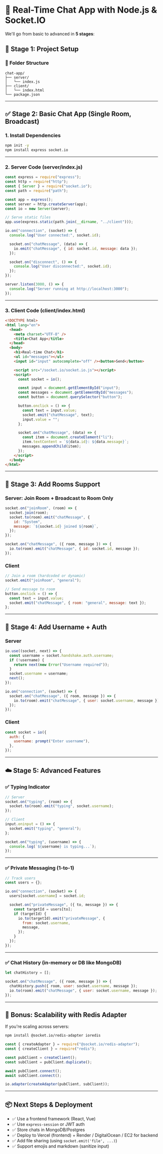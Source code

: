 # 🚀 Real-Time Chat App with Node.js & Socket.IO

We'll go from basic to advanced in **5 stages**:

## 🔧 Stage 1: Project Setup

### 📁 Folder Structure

```
chat-app/
├── server/
│   └── index.js
├── client/
│   └── index.html
└── package.json
```

---

## ✅ Stage 2: Basic Chat App (Single Room, Broadcast)

### 1. Install Dependencies

```bash
npm init -y
npm install express socket.io
```

---

### 2. Server Code (server/index.js)

```js
const express = require("express");
const http = require("http");
const { Server } = require("socket.io");
const path = require("path");

const app = express();
const server = http.createServer(app);
const io = new Server(server);

// Serve static files
app.use(express.static(path.join(__dirname, "../client")));

io.on("connection", (socket) => {
  console.log("User connected:", socket.id);

  socket.on("chatMessage", (data) => {
    io.emit("chatMessage", { id: socket.id, message: data });
  });

  socket.on("disconnect", () => {
    console.log("User disconnected:", socket.id);
  });
});

server.listen(3000, () => {
  console.log("Server running at http://localhost:3000");
});
```

---

### 3. Client Code (client/index.html)

```html
<!DOCTYPE html>
<html lang="en">
  <head>
    <meta charset="UTF-8" />
    <title>Chat App</title>
  </head>
  <body>
    <h1>Real-time Chat</h1>
    <ul id="messages"></ul>
    <input id="input" autocomplete="off" /><button>Send</button>

    <script src="/socket.io/socket.io.js"></script>
    <script>
      const socket = io();

      const input = document.getElementById("input");
      const messages = document.getElementById("messages");
      const button = document.querySelector("button");

      button.onclick = () => {
        const text = input.value;
        socket.emit("chatMessage", text);
        input.value = "";
      };

      socket.on("chatMessage", (data) => {
        const item = document.createElement("li");
        item.textContent = `${data.id}: ${data.message}`;
        messages.appendChild(item);
      });
    </script>
  </body>
</html>
```

---

## 🧠 Stage 3: Add Rooms Support

### Server: Join Room + Broadcast to Room Only

```js
socket.on("joinRoom", (room) => {
  socket.join(room);
  socket.to(room).emit("chatMessage", {
    id: "System",
    message: `${socket.id} joined ${room}`,
  });
});

socket.on("chatMessage", ({ room, message }) => {
  io.to(room).emit("chatMessage", { id: socket.id, message });
});
```

### Client

```js
// Join a room (hardcoded or dynamic)
socket.emit("joinRoom", "general");

// Send message to room
button.onclick = () => {
  const text = input.value;
  socket.emit("chatMessage", { room: "general", message: text });
};
```

---

## 🔐 Stage 4: Add Username + Auth

### Server

```js
io.use((socket, next) => {
  const username = socket.handshake.auth.username;
  if (!username) {
    return next(new Error("Username required"));
  }
  socket.username = username;
  next();
});

io.on("connection", (socket) => {
  socket.on("chatMessage", ({ room, message }) => {
    io.to(room).emit("chatMessage", { user: socket.username, message });
  });
});
```

### Client

```js
const socket = io({
  auth: {
    username: prompt("Enter username"),
  },
});
```

---

## ☁️ Stage 5: Advanced Features

### ✅ Typing Indicator

```js
// Server
socket.on("typing", (room) => {
  socket.to(room).emit("typing", socket.username);
});
```

```js
// Client
input.oninput = () => {
  socket.emit("typing", "general");
};

socket.on("typing", (username) => {
  console.log(`${username} is typing...`);
});
```

---

### ✅ Private Messaging (1-to-1)

```js
// Track users
const users = {};

io.on("connection", (socket) => {
  users[socket.username] = socket.id;

  socket.on("privateMessage", ({ to, message }) => {
    const targetId = users[to];
    if (targetId) {
      io.to(targetId).emit("privateMessage", {
        from: socket.username,
        message,
      });
    }
  });
});
```

---

### ✅ Chat History (in-memory or DB like MongoDB)

```js
let chatHistory = [];

socket.on("chatMessage", ({ room, message }) => {
  chatHistory.push({ room, user: socket.username, message });
  io.to(room).emit("chatMessage", { user: socket.username, message });
});
```

---

## 🧰 Bonus: Scalability with Redis Adapter

If you're scaling across servers:

```bash
npm install @socket.io/redis-adapter ioredis
```

```js
const { createAdapter } = require("@socket.io/redis-adapter");
const { createClient } = require("redis");

const pubClient = createClient();
const subClient = pubClient.duplicate();

await pubClient.connect();
await subClient.connect();

io.adapter(createAdapter(pubClient, subClient));
```

---

## 📦 Next Steps & Deployment

- ✅ Use a frontend framework (React, Vue)
- ✅ Use `express-session` or JWT auth
- ✅ Store chats in MongoDB/Postgres
- ✅ Deploy to Vercel (frontend) + Render / DigitalOcean / EC2 for backend
- ✅ Add file sharing (using `socket.emit('file', ...)`)
- ✅ Support emojis and markdown (sanitize input)
